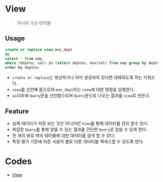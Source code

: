 # View

>  하나의 가상 테이블

## Usage

```sql
create or replace view max_dept
as
select * from emp 
where (deptno, sal) in (select deptno, max(sal) from emp group by deptno)
order by deptno;
```

* `create or replace`는 생성하거나 이미 생성되어 있다면 대체하도록 하는 키워드다.
* `view`를 선언해 줌으로써 `max_dept`라는 `view`에 대한 명령을 실행한다.
* `as`이후에 `Query`문을 선언함으로써 `Query`문으로 나오는 결과를 `view`로 만든다.

## Feature

* 실제 데이터가 저장 되는 것은 아니지만 `View`를 통해 데이터를 관리 할수 있다. 
* 복잡한 `Query`를 통해 얻을 수 있는 결과를 간단한 `Query`로 얻을 수 있게 한다. 
* 한 개의 뷰로 여러 테이블에 대한 데이터를 검색 할 수 있다. 
* 특정 평가 기준에 따른 사용자 별로 다른 데이터를 액세스할 수 있도록 한다. 

# Codes

* [View](https://github.com/TunaHG/Database/blob/master/SQL/09_view.sql)